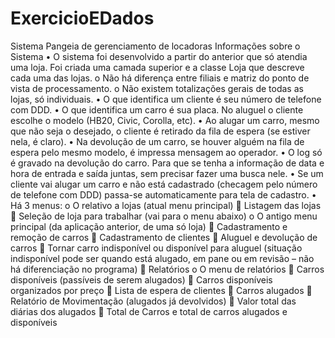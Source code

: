 # ExercicioEDados
Sistema Pangeia de gerenciamento de locadoras
Informações sobre o Sistema
•	O sistema foi desenvolvido a partir do anterior que só atendia uma loja. Foi criada uma camada superior e a classe Loja que descreve cada uma das lojas.
  o	Não há diferença entre filiais e matriz do ponto de vista de processamento.
  o	Não existem totalizações gerais de todas as lojas, só individuais.
•	O que identifica um cliente é seu número de telefone com DDD.
•	O que identifica um carro é sua placa. No aluguel o cliente escolhe o modelo (HB20, Civic, Corolla, etc).
•	Ao alugar um carro, mesmo que não seja o desejado, o cliente é retirado da fila de espera (se estiver nela, é claro).
•	Na devolução de um carro, se houver alguém na fila de espera pelo mesmo modelo, é impressa mensagem ao operador.
•	O log só é gravado na devolução do carro. Para que se tenha a informação de data e hora de entrada e saída juntas, sem precisar fazer uma busca nele.
•	Se um cliente vai alugar um carro e não está cadastrado (checagem pelo número de telefone com DDD) passa-se automaticamente para tela de cadastro.
•	Há 3 menus:
  o	O relativo a lojas (atual menu principal)
    	Listagem das lojas 
    	Seleção de loja para trabalhar (vai para o menu abaixo)
  o	O antigo menu principal (da aplicação anterior, de uma só loja)
    	Cadastramento e remoção de carros
    	Cadastramento de clientes
    	Aluguel e devolução de carros
    	Tornar carro indisponível ou disponível para aluguel (situação indisponível pode ser quando está alugado, em pane ou em revisão – não há diferenciação no programa)
    	Relatórios
  o	O menu de relatórios
    	Carros disponíveis (passíveis de serem alugados)
    	Carros disponíveis organizados por preço
    	Lista de espera de clientes
    	Carros alugados
    	Relatório de Movimentação (alugados já devolvidos)
    	Valor total das diárias dos alugados
    	Total de Carros e total de carros alugados e disponíveis

